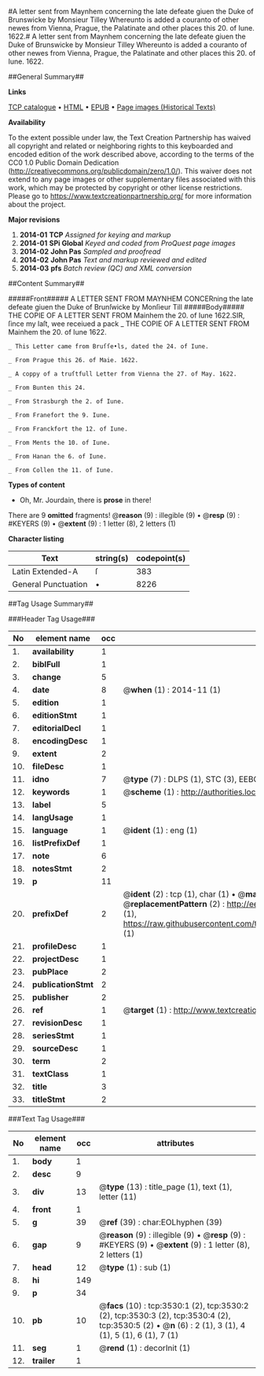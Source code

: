 #A letter sent from Maynhem concerning the late defeate giuen the Duke of Brunswicke by Monsieur Tilley Whereunto is added a couranto of other newes from Vienna, Prague, the Palatinate and other places this 20. of Iune. 1622.#
A letter sent from Maynhem concerning the late defeate giuen the Duke of Brunswicke by Monsieur Tilley Whereunto is added a couranto of other newes from Vienna, Prague, the Palatinate and other places this 20. of Iune. 1622.

##General Summary##

**Links**

[TCP catalogue](http://www.ota.ox.ac.uk/tcp/)  • 
[HTML](http://tei.it.ox.ac.uk/tcp/Texts-HTML/free/A08/A08160.html)  • 
[EPUB](http://tei.it.ox.ac.uk/tcp/Texts-EPUB/free/A08/A08160.epub) • 
[Page images (Historical Texts)](https://historicaltexts.jisc.ac.uk/eebo-99839131e)

**Availability**

To the extent possible under law, the Text Creation Partnership has waived all copyright and related or neighboring rights to this keyboarded and encoded edition of the work described above, according to the terms of the CC0 1.0 Public Domain Dedication (http://creativecommons.org/publicdomain/zero/1.0/). This waiver does not extend to any page images or other supplementary files associated with this work, which may be protected by copyright or other license restrictions. Please go to https://www.textcreationpartnership.org/ for more information about the project.

**Major revisions**

1. __2014-01__ __TCP__ *Assigned for keying and markup*
1. __2014-01__ __SPi Global__ *Keyed and coded from ProQuest page images*
1. __2014-02__ __John Pas__ *Sampled and proofread*
1. __2014-02__ __John Pas__ *Text and markup reviewed and edited*
1. __2014-03__ __pfs__ *Batch review (QC) and XML conversion*

##Content Summary##

#####Front#####
A LETTER SENT FROM MAYNHEM CONCERning the late defeate giuen the Duke of Brunſwicke by Monſieur Till
#####Body#####
THE COPIE OF A LETTER SENT FROM Mainhem the 20. of Iune 1622.SIR, ſince my laſt, wee receiued a pack
    _ THE COPIE OF A LETTER SENT FROM Mainhem the 20. of Iune 1622.

    _ This Letter came from Bruſſe•ls, dated the 24. of Iune.

    _ From Prague this 26. of Maie. 1622.

    _ A coppy of a truſtfull Letter from Vienna the 27. of May. 1622.

    _ From Bunten this 24.

    _ From Strasburgh the 2. of Iune.

    _ From Franefort the 9. Iune.

    _ From Franckfort the 12. of Iune.

    _ From Ments the 10. of Iune.

    _ From Hanan the 6. of Iune.

    _ From Collen the 11. of Iune.

**Types of content**

  * Oh, Mr. Jourdain, there is **prose** in there!

There are 9 **omitted** fragments! 
 @__reason__ (9) : illegible (9)  •  @__resp__ (9) : #KEYERS (9)  •  @__extent__ (9) : 1 letter (8), 2 letters (1)

**Character listing**


|Text|string(s)|codepoint(s)|
|---|---|---|
|Latin Extended-A|ſ|383|
|General Punctuation|•|8226|

##Tag Usage Summary##

###Header Tag Usage###

|No|element name|occ|attributes|
|---|---|---|---|
|1.|__availability__|1||
|2.|__biblFull__|1||
|3.|__change__|5||
|4.|__date__|8| @__when__ (1) : 2014-11 (1)|
|5.|__edition__|1||
|6.|__editionStmt__|1||
|7.|__editorialDecl__|1||
|8.|__encodingDesc__|1||
|9.|__extent__|2||
|10.|__fileDesc__|1||
|11.|__idno__|7| @__type__ (7) : DLPS (1), STC (3), EEBO-CITATION (1), PROQUEST (1), VID (1)|
|12.|__keywords__|1| @__scheme__ (1) : http://authorities.loc.gov/ (1)|
|13.|__label__|5||
|14.|__langUsage__|1||
|15.|__language__|1| @__ident__ (1) : eng (1)|
|16.|__listPrefixDef__|1||
|17.|__note__|6||
|18.|__notesStmt__|2||
|19.|__p__|11||
|20.|__prefixDef__|2| @__ident__ (2) : tcp (1), char (1)  •  @__matchPattern__ (2) : ([0-9\-]+):([0-9IVX]+) (1), (.+) (1)  •  @__replacementPattern__ (2) : http://eebo.chadwyck.com/downloadtiff?vid=$1&page=$2 (1), https://raw.githubusercontent.com/textcreationpartnership/Texts/master/tcpchars.xml#$1 (1)|
|21.|__profileDesc__|1||
|22.|__projectDesc__|1||
|23.|__pubPlace__|2||
|24.|__publicationStmt__|2||
|25.|__publisher__|2||
|26.|__ref__|1| @__target__ (1) : http://www.textcreationpartnership.org/docs/. (1)|
|27.|__revisionDesc__|1||
|28.|__seriesStmt__|1||
|29.|__sourceDesc__|1||
|30.|__term__|2||
|31.|__textClass__|1||
|32.|__title__|3||
|33.|__titleStmt__|2||


###Text Tag Usage###

|No|element name|occ|attributes|
|---|---|---|---|
|1.|__body__|1||
|2.|__desc__|9||
|3.|__div__|13| @__type__ (13) : title_page (1), text (1), letter (11)|
|4.|__front__|1||
|5.|__g__|39| @__ref__ (39) : char:EOLhyphen (39)|
|6.|__gap__|9| @__reason__ (9) : illegible (9)  •  @__resp__ (9) : #KEYERS (9)  •  @__extent__ (9) : 1 letter (8), 2 letters (1)|
|7.|__head__|12| @__type__ (1) : sub (1)|
|8.|__hi__|149||
|9.|__p__|34||
|10.|__pb__|10| @__facs__ (10) : tcp:3530:1 (2), tcp:3530:2 (2), tcp:3530:3 (2), tcp:3530:4 (2), tcp:3530:5 (2)  •  @__n__ (6) : 2 (1), 3 (1), 4 (1), 5 (1), 6 (1), 7 (1)|
|11.|__seg__|1| @__rend__ (1) : decorInit (1)|
|12.|__trailer__|1||
